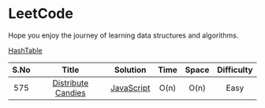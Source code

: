 # LeetCode
Hope you enjoy the journey of learning data structures and algorithms.

[HashTable](https://leetcode.com/explore/learn/card/hash-table/)


| S.No | Title| Solution| Time |Space |Difficulty|
|  :---:        |     :---:      |   :---: |:---: |:---: |:---: |
| 575 | [Distribute Candies ](https://leetcode.com/problems/distribute-candies/) | [JavaScript](https://github.com/kondalraodurgam/LeetCode-Solutions/blob/main/Alogorithms/Hash/easy/575.distribute_Candies.js)  |O(n)|O(n)|Easy|

